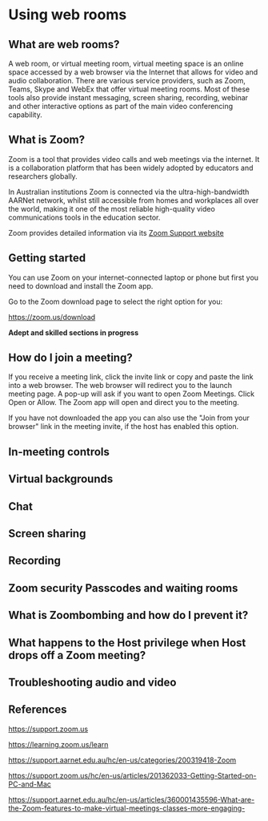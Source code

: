 # Using web rooms

## What are web rooms? 

A web room, or virtual meeting room, virtual meeting space is an online space accessed by a web browser via the Internet that allows for video and audio collaboration. There are various service providers, such as Zoom, Teams, Skype and WebEx that offer virtual meeting rooms. Most of these tools also provide instant messaging, screen sharing, recording, webinar and other interactive options as part of the main video conferencing capability. 

## What is Zoom?

Zoom is a tool that provides video calls and web meetings via the internet. It is a collaboration platform that has been widely adopted by educators and researchers globally.

In Australian institutions Zoom is connected via the ultra-high-bandwidth AARNet network, whilst still accessible from homes and workplaces all over the world, making it one of the most reliable high-quality video communications tools in the education sector. 

Zoom provides detailed information via its [Zoom Support website]( https://support.zoom.us/hc/en-us)

## Getting started

You can use Zoom on your internet-connected laptop or phone but first you need to download and install the Zoom app. 

Go to the Zoom download page to select the right option for you:

https://zoom.us/download

**Adept and skilled sections in progress**

## How do I join a meeting?

If you receive a meeting link, click the invite link or copy and paste the link into a web browser.
The web browser will redirect you to the launch meeting page. A pop-up will ask if you want to open Zoom Meetings. Click Open or Allow.
The Zoom app will open and direct you to the meeting.

If you have not downloaded the app you can also use the "Join from your browser" link in the meeting invite, if the host has enabled this option. 

## In-meeting controls

## Virtual backgrounds

## Chat

## Screen sharing

## Recording

## Zoom security Passcodes and waiting rooms

## What is Zoombombing and how do I prevent it?

## What happens to the Host privilege when Host drops off a Zoom meeting?

## Troubleshooting audio and video

## References

https://support.zoom.us  

https://learning.zoom.us/learn 

https://support.aarnet.edu.au/hc/en-us/categories/200319418-Zoom 

https://support.zoom.us/hc/en-us/articles/201362033-Getting-Started-on-PC-and-Mac

https://support.aarnet.edu.au/hc/en-us/articles/360001435596-What-are-the-Zoom-features-to-make-virtual-meetings-classes-more-engaging-
